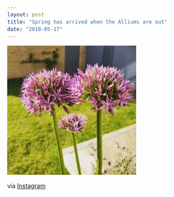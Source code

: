```yaml
---
layout: post
title: "Spring has arrived when the Alliums are out"
date: "2018-05-17"
---
```


[![](/assets/img/31694777_122068991999320_3422996782093697024_n-300x300.jpg)](https://andymarch.co.uk/wp-content/uploads/2018/05/31694777_122068991999320_3422996782093697024_n.jpg)  

via [Instagram](https://www.instagram.com/p/Bi4us-QBctD/)
